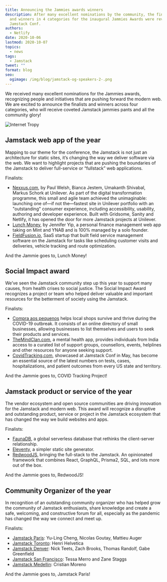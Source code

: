 ```yaml
---
title: Announcing the Jammies awards winners
description: After many excellent nominations by the community, the finalists
  and winners in 4 categories for the inaugural Jammies Awards were revealed at
  Jamstack Conf.
authors:
  - Netlify
date: 2020-10-06
lastmod: 2020-10-07
topics:
  - news
tags:
  - Jamstack
tweet: ""
format: blog
seo:
  ogimage: /img/blog/jamstack-og-speakers-2-.png
---
```

We received many excellent nominations for the Jammies awards, recognizing people and initiatives that are pushing forward the modern web. We are excited to announce the finalists and winners across four categories, who will receive coveted Jamstack jammies pants and all the community glory!

![Internet Tropy](https://media.giphy.com/media/Yzeb22Wp5oXxC/giphy.gif)

## Jamstack web app of the year

Mapping to our theme for the conference, the Jamstack is not just an architecture for static sites, it’s changing the way we deliver software via the web. We want to highlight projects that are pushing the boundaries of the Jamstack to deliver full-service or “fullstack” web applications.

Finalists:

* [Nexxus.com](https://nexxus-website-us.netlify.app/us/en/), by Paul Welsh, Bianca Jestem, Umakanth Shivabal, Markus Schork at Unilever. As part of the digital transformation programme, this small and agile team achieved the unimaginable: launching one of—if not the—fastest site in Unilever portfolio with an "outstanding" consumer experience, including accessibility, usability, authoring and developer experience. Built with Gridsome, Sanity and Netlify, it has opened the door for more Jamstack projects at Unilever.
* [Lunch Money](https://lunchmoney.app), by Jennifer Yip, a personal finance management web app taking on Mint and YNAB and is 100% managed by a solo founder.
* [FieldFusion.io](https://fieldfusion.io/), SaaS startup that built field service management software on the Jamstack for tasks like scheduling customer visits and deliveries, vehicle tracking and route optimization.

And the Jammie goes to, Lunch Money!

## Social Impact award

We’ve seen the Jamstack community step up this year to support many causes, from health crises to social justice. The Social Impact Award recognizes a project or team who helped deliver valuable and important resources for the betterment of society using the Jamstack.

Finalists:

* [Compra aos pequenos](https://compraaospequenos.pt/) helps local shops survive and thrive during the COVID-19 outbreak. It consists of an online directory of small businesses, allowing businesses to list themselves and users to seek their products and services.
* [TheMindClan.com](https://themindclan.com/), a mental health app, provides individuals from India access to a curated list of support groups, counsellors, events, helplines and other resources for anyone seeking support. 
* [CovidTracking.com](https://covidtracking.com/), showcased at Jamstack Conf in May, has become an essential source of the latest numbers on tests, cases, hospitalizations, and patient outcomes from every US state and territory.

And the Jammie goes to, COVID Tracking Project!

## Jamstack product or service of the year

The vendor ecosystem and open source communities are driving innovation for the Jamstack and modern web. This award will recognize a disruptive and outstanding product, service or project in the Jamstack ecosystem that has changed the way we build websites and apps.

Finalists:

* [FaunaDB](https://fauna.com/), a global serverless database that rethinks the client-server relationship.
* [Eleventy](https://www.11ty.dev/docs/), a simpler static site generator.
* [RedwoodJS](https://redwoodjs.com/), bringing the full-stack to the Jamstack. An opinionated framework that combines React, GraphQL, Prisma2, SQL, and lots more out of the box.

And the Jammie goes to, RedwoodJS!

## Community Organizer of the year

In recognition of an outstanding community organizer who has helped grow the community of Jamstack enthusiasts, share knowledge and create a safe, welcoming, and constructive forum for all, especially as the pandemic has changed the way we connect and meet up.

Finalists:

* [Jamstack Paris](https://jamstack.paris/): Yu-Ling Cheng, Nicolas Goutay, Mattieu Auger
* [Jamstack Toronto](https://www.meetup.com/JAMstack-Toronto/): Henri Helvetica
* [Jamstack Denver](https://jamstackdenver.org/): Nick Teets, Zach Brooks, Thomas Randolf, Gabe Greenfield
* [Jamstack San Francisco](https://www.meetup.com/Jamstack-sf/): Tessa Merro and Zane Staggs
* [Jamstack Medellin](https://www.meetup.com/JAMstack-Medellin/events/): Cristian Moreno

And the Jammie goes to, Jamstack Paris!